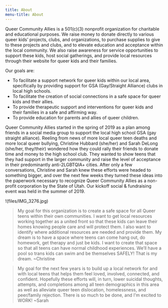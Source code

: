 ```yaml
---
title: About
menu-title: About
---
```


Queer Community Allies is a 501(c)(3) nonprofit organization for charitable and educational purposes. We raise money to donate directly to various queer kids’ projects, clubs, and organizations, to purchase supplies to give to these projects and clubs, and to elevate education and acceptance within the local community. We also raise awareness for service opportunities to support these kids, host social gatherings, and provide local resources through their website for queer kids and their families.  

Our goals are: 

- To facilitate a support network for queer kids within our local area, specifically by providing support for GSA (Gay/Straight Alliance) clubs in local high schools. 
- To facilitate the creation of social connections in a safe space for queer kids and their allies. 
- To provide therapeutic support and interventions for queer kids and their families in a safe and affirming way.
- To provide education for parents and allies of queer children. 

Queer Community Allies started in the spring of 2019 as a plan among friends in a social media group to support the local high school GSA (gay straight alliance). Reeling from news of more local queer teen deaths and more local queer bullying, Christine Hubbard (she/her) and Sarah DeLong (she/her, they/their) wondered how they could rally their friends to donate time and money to the high school club. They wanted to show teens that they had support in the larger community and raise the level of acceptance in their predominantly anti-2LGBTQIA+ cities. After only a few conversations, Christine and Sarah knew these efforts were headed to something bigger, and over the next few weeks they turned these ideas into the paperwork necessary to recognize Queer Community Allies as a non-profit corporation by the State of Utah. Our kickoff social & fundraising event was held in the summer of 2019.  

!(files/IMG_3276.jpg)

> My goal for this organization is to create a safe space for all Queer teens within their own communities. I want to get local resources working together as a united front so that these kids can leave their homes knowing people care and will protect them. I also want to identify where additional resources are needed and provide them. My dream is to have a space where teens can come hang out, do homework, get therapy and just be kids. I want to create that space so that all teens can have normal childhood experiences. We’ll have a pool so trans kids can swim and be themselves SAFELY! That is my dream. ~Christine 

> My goal for the next few years is to build up a local network for and with local teens that helps them feel loved, involved, connected, and confident. Hopefully these efforts will, in turn, lower suicidal thoughts, attempts, and completions among all teen demographics in this area as well as alleviate queer teen dislocation, homelessness, and peer/family rejection. There is so much to be done, and I'm excited to WORK! ~Sarah 

